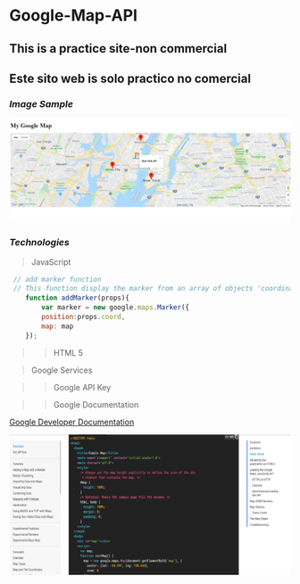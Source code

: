 # Google-Map-API
## This is a practice site-non commercial
## Este sito web is solo practico no comercial

### *Image Sample*
![alt text](nyc.png)

### *Technologies*
> JavaScript

```js
 // add marker function
 // This function display the marker from an array of objects 'coordinates of places'
    function addMarker(props){
        var marker = new google.maps.Marker({
        position:props.coord,
        map: map
    });
```

>> HTML 5

> Google Services

>> Google API Key

>> Google Documentation

[Google Developer Documentation](https://developers.google.com/maps/documentation/javascript/tutorial#api_key)


![alt text](doc.png)
